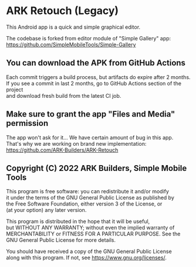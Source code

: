 # ARK Retouch (Legacy)
This Android app is a quick and simple graphical editor.

The codebase is forked from editor module of "Simple Gallery" app:\
https://github.com/SimpleMobileTools/Simple-Gallery

## You can download the APK from GitHub Actions

Each commit triggers a build process, but artifacts do expire after 2 months.\
If you see a commit in last 2 months, go to GitHub Actions section of the project\
and download fresh build from the latest CI job.

## Make sure to grant the app "Files and Media" permission

The app won't ask for it... We have certain amount of bug in this app.\
That's why we are working on brand new implementation:\
https://github.com/ARK-Builders/ARK-Retouch

## Copyright (C) 2022 ARK Builders, Simple Mobile Tools

This program is free software: you can redistribute it and/or modify\
it under the terms of the GNU General Public License as published by\
the Free Software Foundation, either version 3 of the License, or\
(at your option) any later version.

This program is distributed in the hope that it will be useful,\
but WITHOUT ANY WARRANTY; without even the implied warranty of\
MERCHANTABILITY or FITNESS FOR A PARTICULAR PURPOSE.  See the\
GNU General Public License for more details.

You should have received a copy of the GNU General Public License\
along with this program.  If not, see <https://www.gnu.org/licenses/>.
